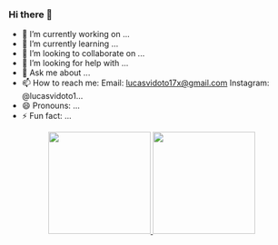 ### Hi there 👋

- 🔭 I’m currently working on ...
- 🌱 I’m currently learning ...
- 👯 I’m looking to collaborate on ...
- 🤔 I’m looking for help with ...
- 💬 Ask me about ...
- 📫 How to reach me: Email: lucasvidoto17x@gmail.com Instagram: @lucasvidoto1...
- 😄 Pronouns: ...
- ⚡ Fun fact: ...

<div align="center">
  <a href="https://github.com/lucasestanislau">
  <img height="180em" src="https://github-readme-stats.vercel.app/api?username=lucasestanislau&show_icons=true&theme=dracula&include_all_commits=true&count_private=true"/>
  <img height="180em" src="https://github-readme-stats.vercel.app/api/top-langs/?username=lucasestanislau&layout=compact&langs_count=7&theme=dracula"/>
</div>
